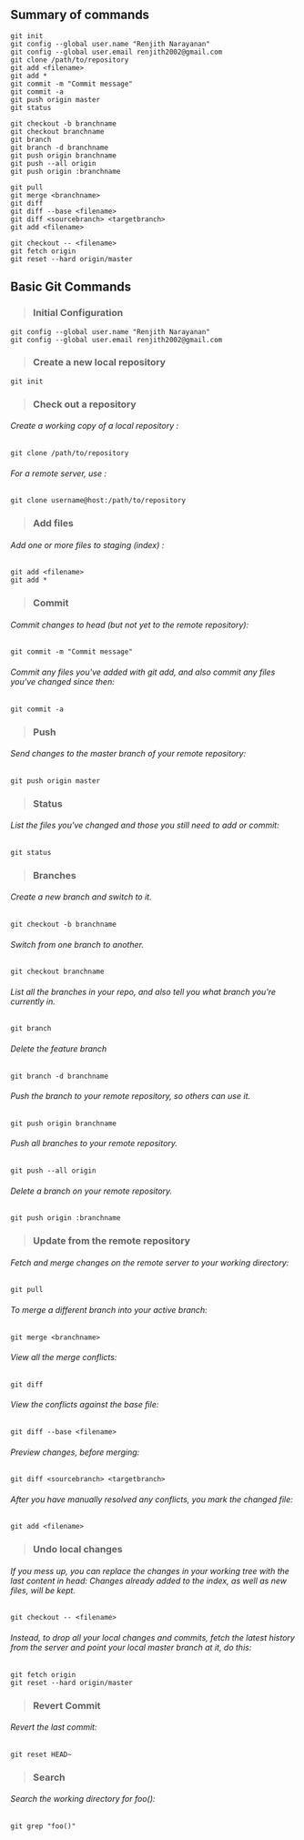 ## Summary of commands
```
git init
git config --global user.name "Renjith Narayanan"
git config --global user.email renjith2002@gmail.com
git clone /path/to/repository
git add <filename>
git add *
git commit -m "Commit message"
git commit -a
git push origin master
git status

git checkout -b branchname
git checkout branchname
git branch
git branch -d branchname
git push origin branchname
git push --all origin
git push origin :branchname

git pull
git merge <branchname>
git diff
git diff --base <filename>
git diff <sourcebranch> <targetbranch>
git add <filename>

git checkout -- <filename>
git fetch origin
git reset --hard origin/master
```


## Basic Git Commands


> ### Initial Configuration

  ```
  git config --global user.name "Renjith Narayanan"
  git config --global user.email renjith2002@gmail.com
  ```

> ### Create a new local repository

```
git init
```

> ### Check out a repository

###### Create a working copy of a local repository :

```
git clone /path/to/repository
```
###### For a remote server, use :

```
git clone username@host:/path/to/repository
```


> ### Add files

###### Add one or more files to staging (index)	:

```
git add <filename>
git add *
```

> ### Commit

###### Commit changes to head (but not yet to the remote repository):
```
git commit -m "Commit message"
```
###### Commit any files you've added with git add, and also commit any files you've changed since then:
```
git commit -a
```

> ### Push

###### Send changes to the master branch of your remote repository:
```
git push origin master
```

> ### Status

###### List the files you've changed and those you still need to add or commit:
```
git status
```

> ### Branches

###### Create a new branch and switch to it.
```
git checkout -b branchname
```
###### Switch from one branch to another.
```
git checkout branchname
```
###### List all the branches in your repo, and also tell you what branch you're currently in.
```
git branch
```
###### Delete the feature branch
```
git branch -d branchname
```
###### Push the branch to your remote repository, so others can use it.
```
git push origin branchname
```
###### Push all branches to your remote repository.
```
git push --all origin
```
###### Delete a branch on your remote repository.
```
git push origin :branchname
```

> ### Update from the remote repository

###### Fetch and merge changes on the remote server to your working directory:
```
git pull
```
###### To merge a different branch into your active branch:
```
git merge <branchname>
```
###### View all the merge conflicts:
```
git diff
```
###### View the conflicts against the base file:
```
git diff --base <filename>
```
###### Preview changes, before merging:
```
git diff <sourcebranch> <targetbranch>
```
###### After you have manually resolved any conflicts, you mark the changed file:
```
git add <filename>
```

> ### Undo local changes

###### If you mess up, you can replace the changes in your working tree with the last content in head: Changes already added to the index, as well as new files, will be kept.
```
git checkout -- <filename>
```
###### Instead, to drop all your local changes and commits, fetch the latest history from the server and point your local master branch at it, do this:
```
git fetch origin
git reset --hard origin/master
```
> ### Revert Commit
###### Revert the last commit:
```
git reset HEAD~
```

> ### Search
###### Search the working directory for foo():
```
git grep "foo()"
```
